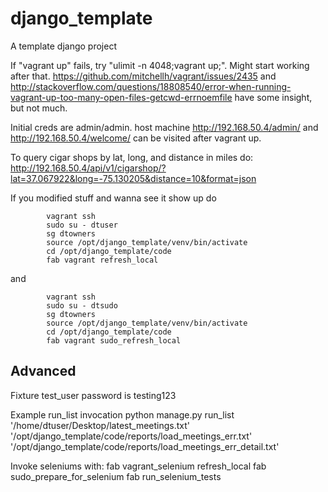 # django_template
A template django project

If "vagrant up" fails, try "ulimit -n 4048;vagrant up;". Might start working after that.
https://github.com/mitchellh/vagrant/issues/2435 and http://stackoverflow.com/questions/18808540/error-when-running-vagrant-up-too-many-open-files-getcwd-errnoemfile have some insight, but not much.


Initial creds are admin/admin. host machine http://192.168.50.4/admin/ and http://192.168.50.4/welcome/ can be visited after vagrant up.


To query cigar shops by lat, long, and distance in miles do:
http://192.168.50.4/api/v1/cigarshop/?lat=37.067922&long=-75.130205&distance=10&format=json


If you modified stuff and wanna see it show up do
```
        vagrant ssh
        sudo su - dtuser
        sg dtowners
        source /opt/django_template/venv/bin/activate
        cd /opt/django_template/code
        fab vagrant refresh_local
```
and
```
        vagrant ssh
        sudo su - dtsudo
        sg dtowners
        source /opt/django_template/venv/bin/activate
        cd /opt/django_template/code
        fab vagrant sudo_refresh_local
```

## Advanced


Fixture test_user password is testing123


Example run_list invocation
python manage.py run_list '/home/dtuser/Desktop/latest_meetings.txt' '/opt/django_template/code/reports/load_meetings_err.txt' '/opt/django_template/code/reports/load_meetings_err_detail.txt'


Invoke seleniums with:
fab vagrant_selenium refresh_local
fab sudo_prepare_for_selenium
fab run_selenium_tests
